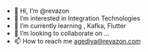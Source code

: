 - 👋 Hi, I’m @revazon
- 👀 I’m interested in Integration Technologies
- 🌱 I’m currently learning ,  Kafka, Flutter
- 💞️ I’m looking to collaborate on ...
- 📫 How to reach me  agediya@revazon.com

<!---
revazon/revazon is a ✨ special ✨ repository because its `README.md` (this file) appears on your GitHub profile.
You can click the Preview link to take a look at your changes.
--->
